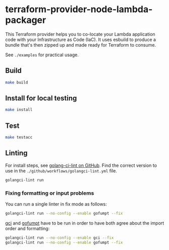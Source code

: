 # terraform-provider-node-lambda-packager

This Terraform provider helps you to co-locate your Lambda application code
with your Infrastructure as Code (IaC). It uses esbuild to produce a bundle
that's then zipped up and made ready for Terraform to consume.

See `./examples` for practical usage.

## Build

```bash
make build
```

## Install for local testing

```bash
make install
```

## Test

```bash
make testacc
```

## Linting

For install steps, see [golang-ci-lint on GitHub]. Find the correct version to
use in the `./github/workflows/golangci-lint.yml` file.

[golang-ci-lint on GitHub]: https://github.com/golangci/golangci-lint

```bash
golangci-lint run
```

### Fixing formatting or input problems

You can run a single linter in fix mode as follows:

```bash
golangci-lint run --no-config --enable gofumpt --fix
```

[gci] and [gofumpt] have to be run in order to have both agree about the import
order and formatting:

```bash
golangci-lint run --no-config --enable gci --fix
golangci-lint run --no-config --enable gofumpt --fix
```

[gci]: https://github.com/daixiang0/gci
[gofumpt]: https://github.com/mvdan/gofumpt
